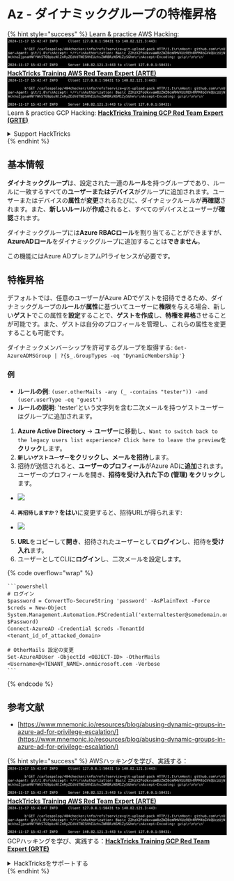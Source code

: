 # Az - ダイナミックグループの特権昇格

{% hint style="success" %}
Learn & practice AWS Hacking:<img src="../../../.gitbook/assets/image (1).png" alt="" data-size="line">[**HackTricks Training AWS Red Team Expert (ARTE)**](https://training.hacktricks.xyz/courses/arte)<img src="../../../.gitbook/assets/image (1).png" alt="" data-size="line">\
Learn & practice GCP Hacking: <img src="../../../.gitbook/assets/image (2).png" alt="" data-size="line">[**HackTricks Training GCP Red Team Expert (GRTE)**<img src="../../../.gitbook/assets/image (2).png" alt="" data-size="line">](https://training.hacktricks.xyz/courses/grte)

<details>

<summary>Support HackTricks</summary>

* Check the [**subscription plans**](https://github.com/sponsors/carlospolop)!
* **Join the** 💬 [**Discord group**](https://discord.gg/hRep4RUj7f) or the [**telegram group**](https://t.me/peass) or **follow** us on **Twitter** 🐦 [**@hacktricks\_live**](https://twitter.com/hacktricks\_live)**.**
* **Share hacking tricks by submitting PRs to the** [**HackTricks**](https://github.com/carlospolop/hacktricks) and [**HackTricks Cloud**](https://github.com/carlospolop/hacktricks-cloud) github repos.

</details>
{% endhint %}

## 基本情報

**ダイナミックグループ**は、設定された一連の**ルール**を持つグループであり、ルールに一致するすべての**ユーザーまたはデバイス**がグループに追加されます。ユーザーまたはデバイスの**属性**が**変更**されるたびに、ダイナミックルールが**再確認**されます。また、**新しいルール**が**作成**されると、すべてのデバイスとユーザーが**確認**されます。

ダイナミックグループには**Azure RBACロール**を割り当てることができますが、**AzureADロール**をダイナミックグループに追加することは**できません**。

この機能にはAzure ADプレミアムP1ライセンスが必要です。

## 特権昇格

デフォルトでは、任意のユーザーがAzure ADでゲストを招待できるため、ダイナミックグループの**ルール**が**属性**に基づいてユーザーに**権限**を与える場合、新しい**ゲスト**でこの属性を**設定**することで、**ゲストを作成**し、**特権を昇格**させることが可能です。また、ゲストは自分のプロフィールを管理し、これらの属性を変更することも可能です。

ダイナミックメンバーシップを許可するグループを取得する: `Get-AzureADMSGroup | ?{$_.GroupTypes -eq 'DynamicMembership'}`

### 例

* **ルールの例**: `(user.otherMails -any (_ -contains "tester")) -and (user.userType -eq "guest")`
* **ルールの説明**: 'tester'という文字列を含む二次メールを持つゲストユーザーはグループに追加されます。

1. **Azure Active Directory** -> **ユーザー**に移動し、`Want to switch back to the legacy users list experience? Click here to leave the preview`を**クリック**します。
2. **`新しいゲストユーザー`**をクリックし、メールを**招待**します。
3. 招待が送信されると、**ユーザーのプロフィール**がAzure ADに**追加**されます。ユーザーのプロフィールを開き、**招待を受け入れた下の (管理) をクリック**します。
* ![](<../../../.gitbook/assets/image (281).png>)
4. **`再招待しますか？`**を**はい**に変更すると、招待URLが得られます:
* ![](<../../../.gitbook/assets/image (205).png>)
5. **URL**をコピーして**開き**、招待されたユーザーとして**ログイン**し、招待を**受け入れ**ます。
6. ユーザーとしてCLIに**ログイン**し、二次メールを設定します。

{% code overflow="wrap" %}
````
```powershell
# ログイン
$password = ConvertTo-SecureString 'password' -AsPlainText -Force
$creds = New-Object
System.Management.Automation.PSCredential('externaltester@somedomain.onmicrosoft.com', $Password)
Connect-AzureAD -Credential $creds -TenantId <tenant_id_of_attacked_domain>

# OtherMails 設定の変更
Set-AzureADUser -ObjectId <OBJECT-ID> -OtherMails <Username>@<TENANT_NAME>.onmicrosoft.com -Verbose
```
````
{% endcode %}

## 参考文献

* [https://www.mnemonic.io/resources/blog/abusing-dynamic-groups-in-azure-ad-for-privilege-escalation/](https://www.mnemonic.io/resources/blog/abusing-dynamic-groups-in-azure-ad-for-privilege-escalation/)

{% hint style="success" %}
AWSハッキングを学び、実践する：<img src="../../../.gitbook/assets/image (1).png" alt="" data-size="line">[**HackTricks Training AWS Red Team Expert (ARTE)**](https://training.hacktricks.xyz/courses/arte)<img src="../../../.gitbook/assets/image (1).png" alt="" data-size="line">\
GCPハッキングを学び、実践する：<img src="../../../.gitbook/assets/image (2).png" alt="" data-size="line">[**HackTricks Training GCP Red Team Expert (GRTE)**<img src="../../../.gitbook/assets/image (2).png" alt="" data-size="line">](https://training.hacktricks.xyz/courses/grte)

<details>

<summary>HackTricksをサポートする</summary>

* [**サブスクリプションプラン**](https://github.com/sponsors/carlospolop)を確認してください！
* **💬 [**Discordグループ**](https://discord.gg/hRep4RUj7f)または[**Telegramグループ**](https://t.me/peass)に参加するか、**Twitter** 🐦 [**@hacktricks\_live**](https://twitter.com/hacktricks\_live)**をフォローしてください。**
* **ハッキングのトリックを共有するには、[**HackTricks**](https://github.com/carlospolop/hacktricks)と[**HackTricks Cloud**](https://github.com/carlospolop/hacktricks-cloud)のGitHubリポジトリにPRを提出してください。**

</details>
{% endhint %}
